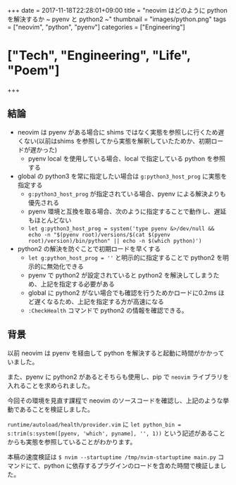 +++
date = 2017-11-18T22:28:01+09:00
title = "neovim はどのように python を解決するか ~ pyenv と python2 ~"
thumbnail = "images/python.png"
tags = ["neovim", "python", "pyenv"]
categories = ["Engineering"]
# ["Tech", "Engineering", "Life", "Poem"]
+++

## 結論
- neovim は pyenv がある場合に shims ではなく実態を参照しに行くため遅くない(以前はshims を参照してから実態を解釈していたためか、初期ロードが遅かった)
    - pyenv local を使用している場合、local で指定している python を参照する
- global の python3 を常に指定したい場合は `g:python3_host_prog` に実態を指定する
    - `g:python3_host_prog` が指定されている場合、pyenv による解決よりも優先される
    - pyenv 環境と互換を取る場合、次のように指定することで動作し、遅延もほとんどない
    - `let g:python3_host_prog = system('type pyenv &>/dev/null && echo -n "$(pyenv root)/versions/$(cat $(pyenv root)/version)/bin/python" || echo -n $(which python)')`
- python2 の解決を防ぐことで初期ロードを早くする
    - `let g:python_host_prog = ''` と明示的に指定することで python2 を明示的に無効化できる
    - pyenv で python2 が設定されていると python2 を解決してしまうため、上記を指定する必要がある
    - global に python2 がない場合でも確認を行うためかロードに0.2ms ほど遅くなるため、上記を指定する方が高速になる
    - `:CheckHealth` コマンドで python2 の情報を確認できる。

## 背景
以前 neovim は pyenv を経由して python を解決すると起動に時間がかかっていました。

また、pyenv に python2 があるとそちらも使用し、pip で `neovim` ライブラリを入れることを求められました。

今回その環境を見直す課程で neovim のソースコードを確認し、上記のような挙動であることを検証しました。

`runtime/autoload/health/provider.vim` に `let python_bin = s:trim(s:system([pyenv, 'which', pyname], '', 1))` という記述があることからも実態を参照していることがわかります。

本稿の速度検証は `$ nvim --startuptime /tmp/nvim-startuptime main.py` コマンドにて、python に依存するプラグインのロードを含めた時間で検証しました。